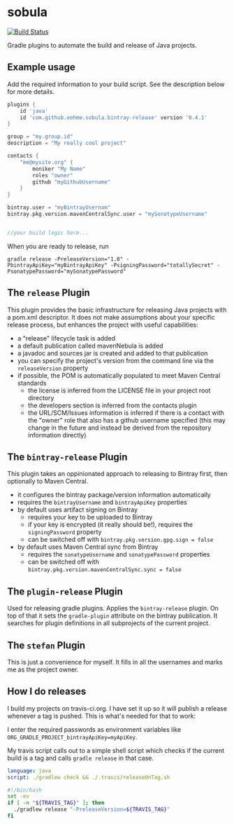 sobula
======
[![Build Status](https://travis-ci.org/oehme/sobula.svg?branch=master)](https://travis-ci.org/oehme/sobula)

Gradle plugins to automate the build and release of Java projects.

Example usage
-------------

Add the required information to your build script. See the description below for more details.

```groovy
plugins {
	id 'java'
	id 'com.github.oehme.sobula.bintray-release' version '0.4.1'
}

group = "my.group.id"
description = "My really cool project"

contacts {
	"me@mysite.org" {
		moniker "My Name"
		roles "owner"
		github "myGithubUsername"
	}
}

bintray.user = "myBintrayUsernam"
bintray.pkg.version.mavenCentralSync.user = "mySonatypeUsername"


//your build logic here...
```

When you are ready to release, run

```gradle release -PreleaseVersion="1.0" -PbintrayApiKey="myBintrayApiKey" -PsigningPassword="totallySecret" -PsonatypePassword="mySonatypePassword"```

The ```release``` Plugin
------------------

This plugin provides the basic infrastructure for releasing Java projects with a pom.xml descriptor.
It does not make assumptions about your specific release process, but enhances the project with useful capabilities:

- a "release" lifecycle task is added
- a default publication called mavenNebula is added
- a javadoc and sources jar is created and added to that publication
- you can specify the project's version from the command line via the ```releaseVersion``` property
- if possible, the POM is automatically populated to meet Maven Central standards
	- the license is inferred from the LICENSE file in your project root directory
	- the developers section is inferred from the contacts plugin
	- the URL/SCM/Issues information is inferred if there is a contact with the "owner" role that also has a github username specified 
	(this may change in the future and instead be derived from the repository information directly)

The ```bintray-release``` Plugin
--------------------------

This plugin takes an oppinionated approach to releasing to Bintray first, then optionally to Maven Central.

- it configures the bintray package/version information automatically
- requires the ```bintrayUsername``` and ```bintrayApiKey``` properties
- by default uses artifact signing on Bintray 
	- requires your key to be uploaded to Bintray
	- if your key is encrypted (it really should be!), requires the ```signingPassword``` property
	- can be switched off with ```bintray.pkg.version.gpg.sign = false```
- by default uses Maven Central sync from Bintray
	- requires the ```sonatypeUsername``` and ```sonatypePassword``` properties
	- can be switched off with ```bintray.pkg.version.mavenCentralSync.sync = false```


The ```plugin-release``` Plugin
-------------------------

Used for releasing gradle plugins. Applies the ```bintray-release``` plugin. On top of that it sets the
```gradle-plugin``` attribute on the bintray publication. It searches for plugin definitions in all subprojects
of the current project.

The ```stefan``` Plugin
-----------------

This is just a convenience for myself. It fills in all the usernames and marks me as the project owner.

How I do releases
-----------------

I build my projects on travis-ci.org. I have set it up so it will publish a release whenever a tag is pushed.
This is what's needed for that to work:

I enter the required passwords as environment variables like ```ORG_GRADLE_PROJECT_bintrayApiKey=myApiKey```.

My travis script calls out to a simple shell script which checks if the current build is a tag and calls ```gradle release``` in that case.

```yml
language: java
script: ./gradlew check && ./.travis/releaseOnTag.sh
```

```bash
#!/bin/bash
set -ev
if [ -n "${TRAVIS_TAG}" ]; then
  ./gradlew release "-PreleaseVersion=${TRAVIS_TAG}"
fi
```
